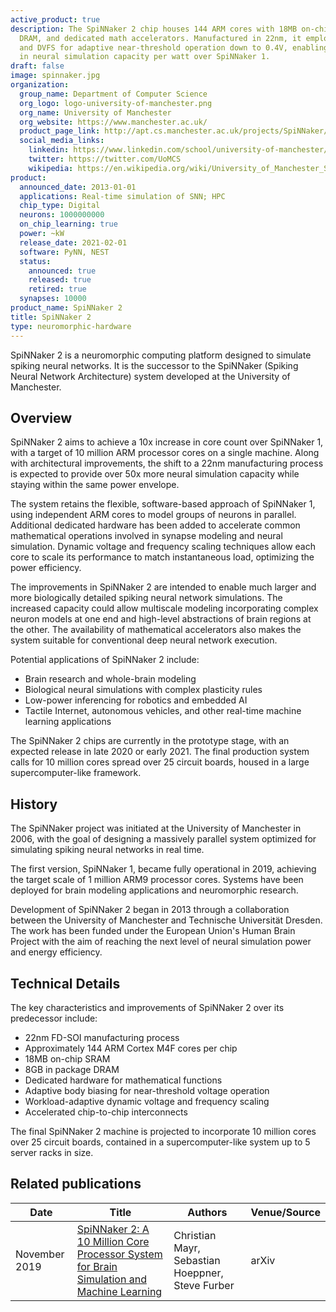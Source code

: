 ```yaml
---
active_product: true
description: The SpiNNaker 2 chip houses 144 ARM cores with 18MB on-chip SRAM, 8GB
  DRAM, and dedicated math accelerators. Manufactured in 22nm, it employs body biasing
  and DVFS for adaptive near-threshold operation down to 0.4V, enabling a 50x increase
  in neural simulation capacity per watt over SpiNNaker 1.
draft: false
image: spinnaker.jpg
organization:
  group_name: Department of Computer Science
  org_logo: logo-university-of-manchester.png
  org_name: University of Manchester
  org_website: https://www.manchester.ac.uk/
  product_page_link: http://apt.cs.manchester.ac.uk/projects/SpiNNaker/
  social_media_links:
    linkedin: https://www.linkedin.com/school/university-of-manchester/
    twitter: https://twitter.com/UoMCS
    wikipedia: https://en.wikipedia.org/wiki/University_of_Manchester_School_of_Computer_Science
product:
  announced_date: 2013-01-01
  applications: Real-time simulation of SNN; HPC
  chip_type: Digital
  neurons: 1000000000
  on_chip_learning: true
  power: ~kW
  release_date: 2021-02-01
  software: PyNN, NEST
  status:
    announced: true
    released: true
    retired: true
  synapses: 10000
product_name: SpiNNaker 2
title: SpiNNaker 2
type: neuromorphic-hardware
---
```


SpiNNaker 2 is a neuromorphic computing platform designed to simulate spiking neural networks. It is the successor to the SpiNNaker (Spiking Neural Network Architecture) system developed at the University of Manchester. 

## Overview

SpiNNaker 2 aims to achieve a 10x increase in core count over SpiNNaker 1, with a target of 10 million ARM processor cores on a single machine. Along with architectural improvements, the shift to a 22nm manufacturing process is expected to provide over 50x more neural simulation capacity while staying within the same power envelope.

The system retains the flexible, software-based approach of SpiNNaker 1, using independent ARM cores to model groups of neurons in parallel. Additional dedicated hardware has been added to accelerate common mathematical operations involved in synapse modeling and neural simulation. Dynamic voltage and frequency scaling techniques allow each core to scale its performance to match instantaneous load, optimizing the power efficiency.

The improvements in SpiNNaker 2 are intended to enable much larger and more biologically detailed spiking neural network simulations. The increased capacity could allow multiscale modeling incorporating complex neuron models at one end and high-level abstractions of brain regions at the other. The availability of mathematical accelerators also makes the system suitable for conventional deep neural network execution.

Potential applications of SpiNNaker 2 include:

- Brain research and whole-brain modeling
- Biological neural simulations with complex plasticity rules
- Low-power inferencing for robotics and embedded AI
- Tactile Internet, autonomous vehicles, and other real-time machine learning applications

The SpiNNaker 2 chips are currently in the prototype stage, with an expected release in late 2020 or early 2021. The final production system calls for 10 million cores spread over 25 circuit boards, housed in a large supercomputer-like framework.

## History

The SpiNNaker project was initiated at the University of Manchester in 2006, with the goal of designing a massively parallel system optimized for simulating spiking neural networks in real time. 

The first version, SpiNNaker 1, became fully operational in 2019, achieving the target scale of 1 million ARM9 processor cores. Systems have been deployed for brain modeling applications and neuromorphic research.

Development of SpiNNaker 2 began in 2013 through a collaboration between the University of Manchester and Technische Universität Dresden. The work has been funded under the European Union's Human Brain Project with the aim of reaching the next level of neural simulation power and energy efficiency.

## Technical Details

The key characteristics and improvements of SpiNNaker 2 over its predecessor include:

- 22nm FD-SOI manufacturing process
- Approximately 144 ARM Cortex M4F cores per chip 
- 18MB on-chip SRAM
- 8GB in package DRAM  
- Dedicated hardware for mathematical functions
- Adaptive body biasing for near-threshold voltage operation
- Workload-adaptive dynamic voltage and frequency scaling
- Accelerated chip-to-chip interconnects

The final SpiNNaker 2 machine is projected to incorporate 10 million cores over 25 circuit boards, contained in a supercomputer-like system up to 5 server racks in size.

## Related publications
| Date | Title | Authors  | Venue/Source |
|------|-------|----------|------------- |
| November 2019 | [SpiNNaker 2: A 10 Million Core Processor System for Brain Simulation and Machine Learning](https://arxiv.org/abs/1911.02385) | Christian Mayr, Sebastian Hoeppner, Steve Furber |  arXiv |